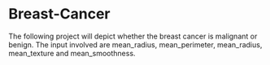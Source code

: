 # Breast-Cancer
The following project will depict whether the breast cancer is malignant or benign.
The input involved are mean_radius, mean_perimeter, mean_radius, mean_texture and mean_smoothness.
